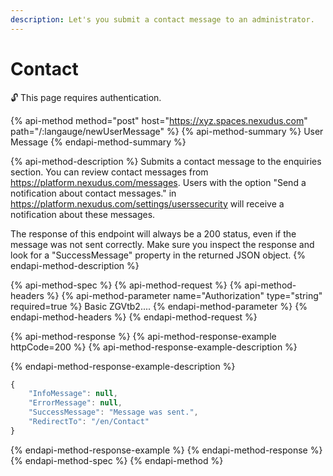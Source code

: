 ```yaml
---
description: Let's you submit a contact message to an administrator.
---
```


# Contact

🔓 This page requires authentication.

{% api-method method="post" host="https://xyz.spaces.nexudus.com" path="/:langauge/newUserMessage" %}
{% api-method-summary %}
User Message
{% endapi-method-summary %}

{% api-method-description %}
Submits a contact message to the enquiries section. You can review contact messages from https://platform.nexudus.com/messages. Users with the option "Send a notification about contact messages." in https://platform.nexudus.com/settings/userssecurity will receive a notification about these messages.  
  
The response of this endpoint will always be a 200 status, even if the message was not sent correctly. Make sure you inspect the response and look for a "SuccessMessage" property in the returned JSON object.
{% endapi-method-description %}

{% api-method-spec %}
{% api-method-request %}
{% api-method-headers %}
{% api-method-parameter name="Authorization" type="string" required=true %}
Basic ZGVtb2....
{% endapi-method-parameter %}
{% endapi-method-headers %}
{% endapi-method-request %}

{% api-method-response %}
{% api-method-response-example httpCode=200 %}
{% api-method-response-example-description %}

{% endapi-method-response-example-description %}

```javascript
{
    "InfoMessage": null,
    "ErrorMessage": null,
    "SuccessMessage": "Message was sent.",
    "RedirectTo": "/en/Contact"
}
```
{% endapi-method-response-example %}
{% endapi-method-response %}
{% endapi-method-spec %}
{% endapi-method %}

